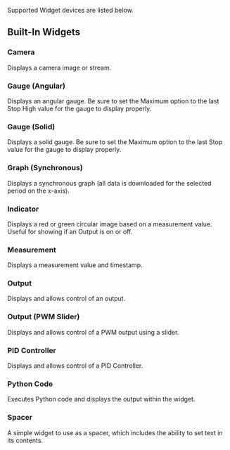 Supported Widget devices are listed below.

## Built-In Widgets

### Camera


Displays a camera image or stream.

### Gauge (Angular)


Displays an angular gauge. Be sure to set the Maximum option to the last Stop High value for the gauge to display properly.

### Gauge (Solid)


Displays a solid gauge. Be sure to set the Maximum option to the last Stop value for the gauge to display properly.

### Graph (Synchronous)


Displays a synchronous graph (all data is downloaded for the selected period on the x-axis).

### Indicator


Displays a red or green circular image based on a measurement value. Useful for showing if an Output is on or off.

### Measurement


Displays a measurement value and timestamp.

### Output


Displays and allows control of an output.

### Output (PWM Slider)


Displays and allows control of a PWM output using a slider.

### PID Controller


Displays and allows control of a PID Controller.

### Python Code


Executes Python code and displays the output within the widget.

### Spacer


A simple widget to use as a spacer, which includes the ability to set text in its contents.

